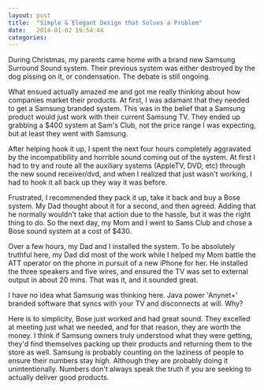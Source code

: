 ```yaml
---
layout: post
title:  "Simple & Elegant Design that Solves a Problem"
date:   2014-01-02 19:54:44
categories: 
---
```


During Christmas, my parents came home with a brand new Samsung Surround Sound system.  Their previous system was either destroyed by the dog pissing on it, or condensation.  The debate is still ongoing.  

What ensued actually amazed me and got me really thinking about how companies market their products.  At first, I was adamant that they needed to get a Samsung branded system.  This was in the belief that a Samsung product would just work with their current Samsung TV. They ended up grabbing a $400 system at Sam's Club, not the price range I was expecting, but at least they went with Samsung.  

After helping hook it up, I spent the next four hours completely aggravated by the incompatibility and horrible sound coming out of the system.  At first I had to try and route all the auxiliary systems (AppleTV, DVD, etc) through the new sound receiver/dvd, and when I realized that just wasn't working, I had to hook it all back up they way it was before. 

Frustrated, I recommended they pack it up, take it back and buy a Bose system.  My Dad thought about it for a second, and then agreed. Adding that he normally wouldn't take that action due to the hassle, but it was the right thing to do.  So the next day, my Mom and I went to Sams Club and chose a Bose sound system at a cost of $430.  

Over a few hours, my Dad and I installed the system.  To be absolutely truthful here, my Dad did most of the work while I helped my Mom battle the ATT operator on the phone in pursuit of a new iPhone for her.  He installed the three speakers and five wires, and ensured the TV was set to external output in about 20 mins.  That was it, and it sounded great.  

I have no idea what Samsung was thinking here.  Java power 'Anynet+' branded software that syncs with your TV and disconnects at will.  Why?  

Here is to simplicity, Bose just worked and had great sound.  They excelled at meeting just what we needed, and for that reason, they are worth the money.  I think if Samsung owners truly understood what they were getting, they'd find themselves packing up their products and returning them to the store as well. Samsung is probably counting on the laziness of people to ensure their numbers stay high. Although they are probably doing it unintentionally.  Numbers don't always speak the truth if you are seeking to actually deliver good products.  